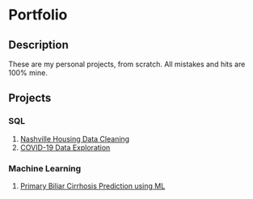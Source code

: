 # Portfolio

## Description

These are my personal projects, from scratch. All mistakes and hits are 100% mine.

## Projects

### SQL

1. [Nashville Housing Data Cleaning](sql_cleaning)
2. [COVID-19 Data Exploration](sql_covid)

### Machine Learning

1. [Primary Biliar Cirrhosis Prediction using ML](cirrhosis)
